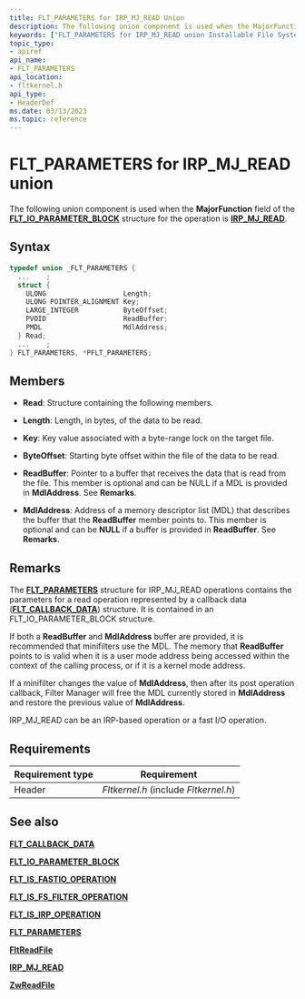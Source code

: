 ```yaml
---
title: FLT_PARAMETERS for IRP_MJ_READ Union
description: The following union component is used when the MajorFunction field of the FLT_IO_PARAMETER_BLOCK structure for the operation is IRP_MJ_READ.
keywords: ["FLT_PARAMETERS for IRP_MJ_READ union Installable File System Drivers", "FLT_PARAMETERS union Installable File System Drivers", "PFLT_PARAMETERS union pointer Installable File System Drivers"]
topic_type:
- apiref
api_name:
- FLT_PARAMETERS
api_location:
- fltkernel.h
api_type:
- HeaderDef
ms.date: 03/13/2023
ms.topic: reference
---
```


# FLT_PARAMETERS for IRP_MJ_READ union

The following union component is used when the **MajorFunction** field of the [**FLT_IO_PARAMETER_BLOCK**](/windows-hardware/drivers/ddi/fltkernel/ns-fltkernel-_flt_io_parameter_block) structure for the operation is [**IRP_MJ_READ**](irp-mj-read.md).

## Syntax

``` C
typedef union _FLT_PARAMETERS {
  ...    ;
  struct {
    ULONG                   Length;
    ULONG POINTER_ALIGNMENT Key;
    LARGE_INTEGER           ByteOffset;
    PVOID                   ReadBuffer;
    PMDL                    MdlAddress;
  } Read;
  ...    ;
} FLT_PARAMETERS, *PFLT_PARAMETERS;
```

## Members

- **Read**: Structure containing the following members.

- **Length**: Length, in bytes, of the data to be read.

- **Key**: Key value associated with a byte-range lock on the target file.

- **ByteOffset**: Starting byte offset within the file of the data to be read.

- **ReadBuffer**: Pointer to a buffer that receives the data that is read from the file. This member is optional and can be NULL if a MDL is provided in **MdlAddress**. See **Remarks**.

- **MdlAddress**: Address of a memory descriptor list (MDL) that describes the buffer that the **ReadBuffer** member points to. This member is optional and can be **NULL** if a buffer is provided in **ReadBuffer**. See **Remarks**.

## Remarks

The [**FLT_PARAMETERS**](/windows-hardware/drivers/ddi/fltkernel/ns-fltkernel-_flt_parameters) structure for IRP_MJ_READ operations contains the parameters for a read operation represented by a callback data ([**FLT_CALLBACK_DATA**](/windows-hardware/drivers/ddi/fltkernel/ns-fltkernel-_flt_callback_data)) structure. It is contained in an FLT_IO_PARAMETER_BLOCK structure.

If both a **ReadBuffer** and **MdlAddress** buffer are provided, it is recommended that minifilters use the MDL. The memory that **ReadBuffer** points to is valid when it is a user mode address being accessed within the context of the calling process, or if it is a kernel mode address.

If a minifilter changes the value of **MdlAddress**, then after its post operation callback, Filter Manager will free the MDL currently stored in **MdlAddress** and restore the previous value of **MdlAddress**.

IRP_MJ_READ can be an IRP-based operation or a fast I/O operation.

## Requirements

| Requirement type | Requirement |
| ---------------- | ----------- |
| Header | *Fltkernel.h* (include *Fltkernel.h*) |

## See also

[**FLT_CALLBACK_DATA**](/windows-hardware/drivers/ddi/fltkernel/ns-fltkernel-_flt_callback_data)

[**FLT_IO_PARAMETER_BLOCK**](/windows-hardware/drivers/ddi/fltkernel/ns-fltkernel-_flt_io_parameter_block)

[**FLT_IS_FASTIO_OPERATION**](/windows-hardware/drivers/ddi/index)

[**FLT_IS_FS_FILTER_OPERATION**](/previous-versions/ff544648(v=vs.85))

[**FLT_IS_IRP_OPERATION**](/previous-versions/ff544654(v=vs.85))

[**FLT_PARAMETERS**](/windows-hardware/drivers/ddi/fltkernel/ns-fltkernel-_flt_parameters)

[**FltReadFile**](/windows-hardware/drivers/ddi/fltkernel/nf-fltkernel-fltreadfile)

[**IRP_MJ_READ**](irp-mj-read.md)

[**ZwReadFile**](/windows-hardware/drivers/ddi/ntifs/nf-ntifs-ntreadfile)
